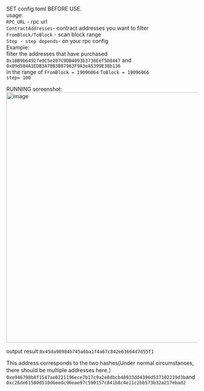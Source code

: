 SET config.toml BEFORE USE.  
usage:  
`RPC_URL` - rpc url  
`ContractAddresses`- contract addresses you want to filter  
`FromBlock/ToBlock` - scan block range  
`Step - step depends`- on your rpc config  
Example:  
filter the addresses that have purchased   
`0x1BB9b64927e0C5e207C9DB4093b3738Eef5D8447` and 
`0x89d584A1EDB3A70B3B07963F9A3eA5399E38b136`   
in the range of `FromBlock = 19096064` 
`ToBlock = 19096066`  
`step= 100`

RUNNING screenshot:  
<img width="661" alt="image" src="https://github.com/LongSna/cpma/assets/121377806/91367fac-06d0-48f4-a130-78a03c45151f">  

output result:`0x45da98984b745a6ba1f4a67c842e63664d7d55f1`  

This address corresponds to the two hashes(Under normal circumstances, there should be multiple addresses here.） 
`0xe946798b8f1547ae0221196ece7b17c9a2e8dbcb48933dd4396d537102219d3b`and`0xc26de61580d510d6eedc96eae97c590157c841b8c4e11c2bb573b32a217ebad2`



